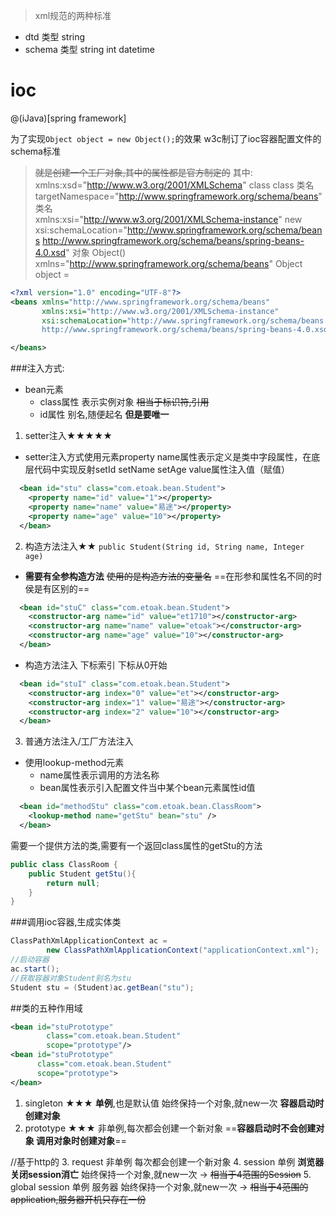 > xml规范的两种标准
- dtd      类型  string
- schema   类型  string int datetime

# ioc
@(iJava)[spring framework]


为了实现`Object object = new Object();`的效果
w3c制订了ioc容器配置文件的schema标准
> ~~就是创建一个工厂对象,其中的属性都是官方制定的~~
其中:
xmlns:xsd="http://www.w3.org/2001/XMLSchema"
class  class 类名
targetNamespace="http://www.springframework.org/schema/beans"
类名        
xmlns:xsi="http://www.w3.org/2001/XMLSchema-instance"
new
xsi:schemaLocation="http://www.springframework.org/schema/beans
http://www.springframework.org/schema/beans/spring-beans-4.0.xsd"
对象  Object()
xmlns="http://www.springframework.org/schema/beans"
Object object =

```xml
<?xml version="1.0" encoding="UTF-8"?>
<beans xmlns="http://www.springframework.org/schema/beans"
       xmlns:xsi="http://www.w3.org/2001/XMLSchema-instance"
       xsi:schemaLocation="http://www.springframework.org/schema/beans
       http://www.springframework.org/schema/beans/spring-beans-4.0.xsd">

</beans>
```
###注入方式:
- bean元素
  - class属性 表示实例对象 ~~相当于标识符,引用~~
  - id属性 别名,随便起名 **但是要唯一**

1. setter注入★★★★★
- setter注入方式使用元素property
name属性表示定义是类中字段属性，在底层代码中实现反射setId setName setAge
value属性注入值（赋值）
```xml
  <bean id="stu" class="com.etoak.bean.Student">
    <property name="id" value="1"></property>
    <property name="name" value="易途"></property>
    <property name="age" value="10"></property>
  </bean>
```
2. 构造方法注入★★
``public Student(String id, String name, Integer age)``
- **需要有全参构造方法** ~~使用的是构造方法的变量名~~ ==在形参和属性名不同的时侯是有区别的==
```xml
  <bean id="stuC" class="com.etoak.bean.Student">
    <constructor-arg name="id" value="et1710"></constructor-arg>
    <constructor-arg name="name" value="etoak"></constructor-arg>
    <constructor-arg name="age" value="10"></constructor-arg>
  </bean>
```
- 构造方法注入 下标索引  下标从0开始
```xml
  <bean id="stuI" class="com.etoak.bean.Student">
    <constructor-arg index="0" value="et"></constructor-arg>
    <constructor-arg index="1" value="易途"></constructor-arg>
    <constructor-arg index="2" value="10"></constructor-arg>
  </bean>
```
3. 普通方法注入/工厂方法注入
- 使用lookup-method元素
  - name属性表示调用的方法名称
  - bean属性表示引入配置文件当中某个bean元素属性id值
```xml
  <bean id="methodStu" class="com.etoak.bean.ClassRoom">
    <lookup-method name="getStu" bean="stu" />
  </bean>
```
需要一个提供方法的类,需要有一个返回class属性的getStu的方法
```java
public class ClassRoom {
	public Student getStu(){
		return null;
	}
}
```
###调用ioc容器,生成实体类
```java
ClassPathXmlApplicationContext ac =
		new ClassPathXmlApplicationContext("applicationContext.xml");
//启动容器
ac.start();
//获取容器对象Student别名为stu
Student stu = (Student)ac.getBean("stu");
```

##类的五种作用域
```xml
<bean id="stuPrototype"
	    class="com.etoak.bean.Student"
	    scope="prototype"/>
<bean id="stuPrototype"
      class="com.etoak.bean.Student"
      scope="prototype">
</bean>
```
1. singleton ★★★
**单例**,也是默认值
始终保持一个对象,就new一次
**容器启动时创建对象**
2. prototype ★★★
非单例,每次都会创建一个新对象
==**容器启动时不会创建对象 调用对象时创建对象**==       

//基于http的
3. request  非单例
每次都会创建一个新对象
4. session  单例  **浏览器关闭session消亡**
始终保持一个对象,就new一次    -> ~~相当于4范围的Session~~
5. global session 单例  服务器
始终保持一个对象,就new一次 -> ~~相当于4范围的application,服务器开机只存在一份~~
